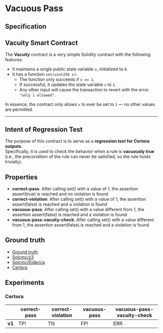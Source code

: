 # Vacuous Pass

## Specification
## Vacuity Smart Contract

The **Vacuity** contract is a very simple Solidity contract with the following features:

- It maintains a single public state variable `v`, initialized to `0`.
- It has a function `set(uint256 x)`:
  - The function only succeeds if `x == 1`.
  - If successful, it updates the state variable `v` to `1`.
  - Any other input will cause the transaction to revert with the error `"only 1 allowed"`.

In essence, the contract only allows `v` to ever be set to `1` — no other values are permitted.

---

## Intent of Regression Test

The purpose of this contract is to serve as a **regression test for Certora outputs**.  
Specifically, it is used to check the behavior when a rule is **vacuously true** (i.e., the precondition of the rule can never be satisfied, so the rule holds trivially).


## Properties
- **correct-pass**: After calling set() with a value of 1, the assertion assert(true) is reached and no violation is found
- **correct-violation**: After calling set() with a value of 1, the assertion assert(false) is reached and a violation is found
- **vacuous-pass**: After calling set() with a value different from 1, the assertion assert(false) is reached and a violation is found
- **vacuous-pass-vacuity-check**: After calling set() with a value different from 1, the assertion assert(false) is reached and a violation is found

## Ground truth

- [Ground truth](ground-truth.csv)
- [Solcmc/z3](solcmc-z3.csv)
- [Solcmc/Eldarica](solcmc-eld.csv)
- [Certora](certora.csv)

## Experiments

### Certora
|        | correct-pass               | correct-violation          | vacuous-pass               | vacuous-pass-vacuity-check |
|--------|----------------------------|----------------------------|----------------------------|----------------------------|
| **v1** | TP!                        | TN                         | FP!                        | ERR                        |
